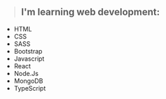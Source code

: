 
> ## I'm learning web development:
- HTML                    
- CSS 
- SASS 
- Bootstrap
- Javascript 
- React
- Node.Js
- MongoDB 
- TypeScript





